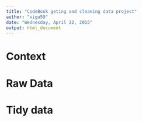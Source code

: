 ```yaml
---
title: "CodeBook geting and cleaning data project"
author: "vigu59"
date: "Wednesday, April 22, 2015"
output: html_document
---
```


# Context

# Raw Data

# Tidy data


